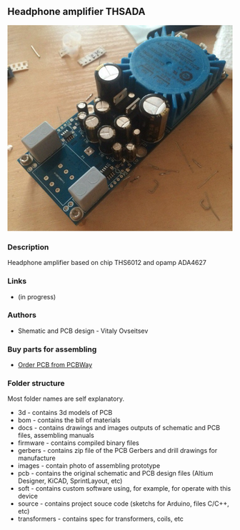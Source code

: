 ## Headphone amplifier THSADA

![THSADA](./images/thsada.jpg)

### Description
Headphone amplifier based on chip THS6012 and opamp ADA4627

### Links
- (in progress)

### Authors
- Shematic and PCB design - Vitaly Ovseitsev

### Buy parts for assembling
- [Order PCB from PCBWay](https://www.pcbway.com/project/shareproject/headphone_amp_thsada.html)

### Folder structure
Most folder names are self explanatory.
- 3d - contains 3d models of PCB
- bom - contains the bill of materials
- docs - contains drawings and images outputs of schematic and PCB files, assembling manuals
- firmware - contains compiled binary files
- gerbers - contains zip file of the PCB Gerbers and drill drawings for manufacture
- images - contain photo of assembling prototype
- pcb - contains the original schematic and PCB design files (Altium Designer,  KiCAD, SprintLayout, etc)
- soft - contains custom software using, for example, for operate with this device 
- source - contains project souce code (sketchs for Arduino, files C/C++, etc)
- transformers - contains spec for transformers, coils, etc